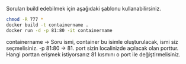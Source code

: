 Soruları build edebilmek için aşağıdaki şablonu kullanabilirsiniz.

```bash
chmod -R 777 *
docker build -t containername .
docker run -d -p 81:80 -it containername 
```

containername -> Soru ismi, container bu isimle oluşturulacak, ismi siz seçmelisiniz.
-p 81:80 -> 81. port sizin localinizde açılacak olan porttur. Hangi porttan erişmek istiyorsanız 81 kısmını o port ile değiştirmelisiniz.

